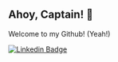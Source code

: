 ## Ahoy, Captain! :ship:

Welcome to my Github! (Yeah!)

[![Linkedin Badge](https://img.shields.io/badge/-LinkedIn-blue?style=flat-square&logo=Linkedin&logoColor=white&link=https://www.linkedin.com/in/william-araujo-516987112)](https://www.linkedin.com/in/william-araujo-516987112)

<!--
**TechWilli/TechWilli** is a ✨ _special_ ✨ repository because its `README.md` (this file) appears on your GitHub profile.

Here are some ideas to get you started:

- 🔭 I’m currently working on ...
- 🌱 I’m currently learning ...
- 👯 I’m looking to collaborate on ...
- 🤔 I’m looking for help with ...
- 💬 Ask me about ...
- 📫 How to reach me: ...
- 😄 Pronouns: ...
- ⚡ Fun fact: ...
-->
